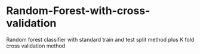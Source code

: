 # Random-Forest-with-cross-validation
Random forest classifier with standard train and test split method plus K fold cross validation method 

